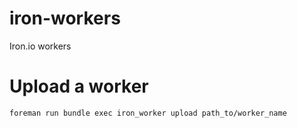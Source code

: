 iron-workers
============

Iron.io workers

# Upload a worker

```
foreman run bundle exec iron_worker upload path_to/worker_name
```

